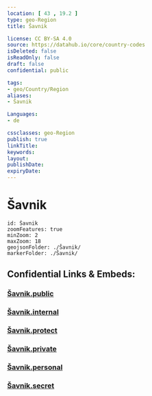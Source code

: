 ```yaml
---
location: [ 43 , 19.2 ] 
type: geo-Region
title: Šavnik

license: CC BY-SA 4.0
source: https://datahub.io/core/country-codes
isDeleted: false
isReadOnly: false
draft: false
confidential: public

tags:
- geo/Country/Region
aliases:
- Šavnik

Languages:
- de

cssclasses: geo-Region
publish: true
linkTitle: 
keywords: 
layout: 
publishDate: 
expiryDate: 
---
```


# Šavnik

```leaflet
id: Šavnik
zoomFeatures: true 
minZoom: 2 
maxZoom: 18
geojsonFolder: ./Šavnik/
markerFolder: ./Šavnik/
```


## Confidential Links & Embeds: 

### [Šavnik.public](/_public/\Earth\Continent\Europe\Europe~South\Montenegro\Municipalities~MontenegroŠavnik.public.md) 

### [Šavnik.internal](/_internal/\Earth\Continent\Europe\Europe~South\Montenegro\Municipalities~MontenegroŠavnik.internal.md) 

### [Šavnik.protect](/_protect/\Earth\Continent\Europe\Europe~South\Montenegro\Municipalities~MontenegroŠavnik.protect.md) 

### [Šavnik.private](/_private/\Earth\Continent\Europe\Europe~South\Montenegro\Municipalities~MontenegroŠavnik.private.md) 

### [Šavnik.personal](/_personal/\Earth\Continent\Europe\Europe~South\Montenegro\Municipalities~MontenegroŠavnik.personal.md) 

### [Šavnik.secret](/_secret/\Earth\Continent\Europe\Europe~South\Montenegro\Municipalities~MontenegroŠavnik.secret.md)

